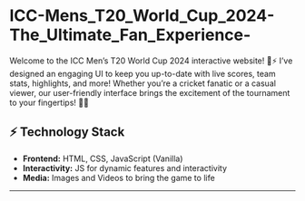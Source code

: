 # ICC-Mens_T20_World_Cup_2024-The_Ultimate_Fan_Experience-

Welcome to the ICC Men’s T20 World Cup 2024 interactive website! 🎉⚡️ I’ve designed an engaging UI to keep you up-to-date with live scores, team stats, highlights, and more! Whether you’re a cricket fanatic or a casual viewer, our user-friendly interface brings the excitement of the tournament to your fingertips! 🏏🔥

## ⚡️ Technology Stack

* **Frontend:** HTML, CSS, JavaScript (Vanilla)
* **Interactivity:** JS for dynamic features and interactivity
* **Media:** Images and Videos to bring the game to life

---
